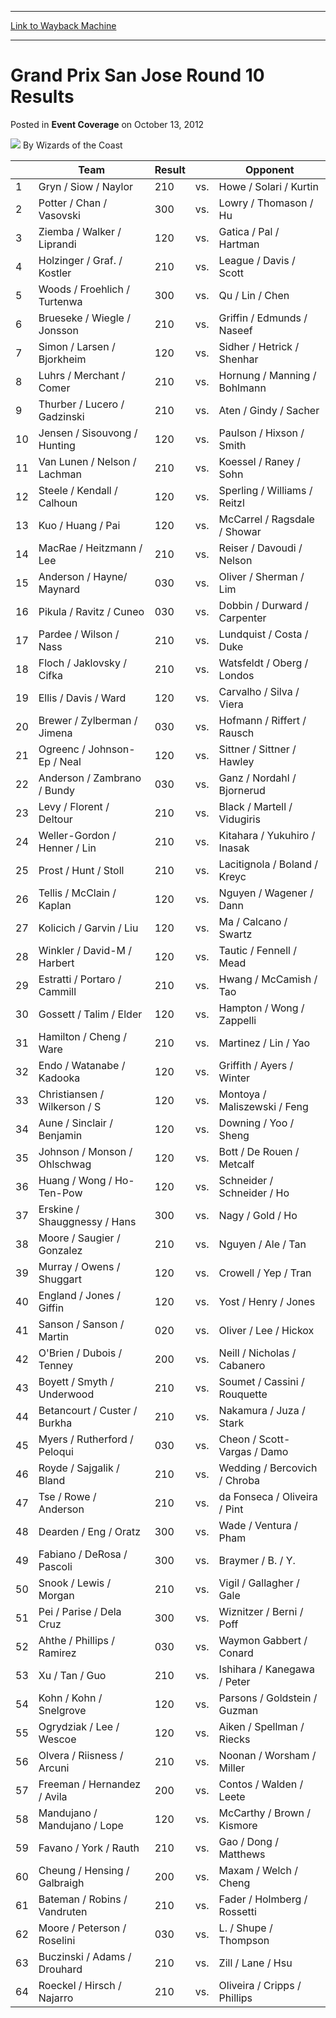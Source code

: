 
---
[Link to Wayback Machine](https://web.archive.org/web/20220625030747/https://magic.wizards.com/en/articles/archive/event-coverage/grand-prix-san-jose-round-10-results-2012-10-13)

[_metadata_:author]:- "Wizards of the Coast"
[_metadata_:description]:- "Team Result Opponent 1 Gryn / Siow / Naylor 210 vs. Howe / Solari / Kurtin 2 Potter / Chan / Vasovski 300 vs. Lowry / Thomason / Hu 3 Ziemba / Walker / Liprandi 120 vs. Gatica / Pal / Hartman 4 Holzinger / Graf. / Kostler 210 vs. League / Davis / Scott 5 Woods / Froehlich / Turtenwa 300 vs. Qu / Lin / Chen 6 Brueseke / Wiegle / Jonsson 210 vs. Griffin / Edmunds / Naseef 7"
[_metadata_:generator]:- "Drupal 7 (http://drupal.org)"
[_metadata_:node]:- "486296"
[_metadata_:publish_date]:- "2012-10-13"
[_metadata_:source]:- "div-main-content"
[_metadata_:title]:- "Grand Prix San Jose Round 10 Results"
[_metadata_:wayback_capture_timestamp]:- "2022-06-25 03:07:47"
[_metadata_:wayback_raw_url]:- "https://web.archive.org/web/20220625030747id_/https://magic.wizards.com/en/articles/archive/event-coverage/grand-prix-san-jose-round-10-results-2012-10-13"
[_metadata_:wayback_url]:- "https://magic.wizards.com/en/articles/archive/event-coverage/grand-prix-san-jose-round-10-results-2012-10-13"
---


Grand Prix San Jose Round 10 Results
====================================



 Posted in **Event Coverage**
 on October 13, 2012 






![](https://media.magic.wizards.com/styles/auth_small/public/images/person/wizards_author.jpg)
By Wizards of the Coast













|  | Team | Result |  | Opponent |
| --- | --- | --- | --- | --- |
| 1 | Gryn / Siow / Naylor | 210 | vs. | Howe / Solari / Kurtin |
| 2 | Potter / Chan / Vasovski | 300 | vs. | Lowry / Thomason / Hu |
| 3 | Ziemba / Walker / Liprandi | 120 | vs. | Gatica / Pal / Hartman |
| 4 | Holzinger / Graf. / Kostler | 210 | vs. | League / Davis / Scott |
| 5 | Woods / Froehlich / Turtenwa | 300 | vs. | Qu / Lin / Chen |
| 6 | Brueseke / Wiegle / Jonsson | 210 | vs. | Griffin / Edmunds / Naseef |
| 7 | Simon / Larsen / Bjorkheim | 120 | vs. | Sidher / Hetrick / Shenhar |
| 8 | Luhrs / Merchant / Comer | 210 | vs. | Hornung / Manning / Bohlmann |
| 9 | Thurber / Lucero / Gadzinski | 210 | vs. | Aten / Gindy / Sacher |
| 10 | Jensen / Sisouvong / Hunting | 120 | vs. | Paulson / Hixson / Smith |
| 11 | Van Lunen / Nelson / Lachman | 210 | vs. | Koessel / Raney / Sohn |
| 12 | Steele / Kendall / Calhoun | 120 | vs. | Sperling / Williams / Reitzl |
| 13 | Kuo / Huang / Pai | 120 | vs. | McCarrel / Ragsdale / Showar |
| 14 | MacRae / Heitzmann / Lee | 210 | vs. | Reiser / Davoudi / Nelson |
| 15 | Anderson / Hayne/ Maynard | 030 | vs. | Oliver / Sherman / Lim |
| 16 | Pikula / Ravitz / Cuneo | 030 | vs. | Dobbin / Durward / Carpenter |
| 17 | Pardee / Wilson / Nass | 210 | vs. | Lundquist / Costa / Duke |
| 18 | Floch / Jaklovsky / Cifka | 210 | vs. | Watsfeldt / Oberg / Londos |
| 19 | Ellis / Davis / Ward | 120 | vs. | Carvalho / Silva / Viera |
| 20 | Brewer / Zylberman / Jimena | 030 | vs. | Hofmann / Riffert / Rausch |
| 21 | Ogreenc / Johnson-Ep / Neal | 120 | vs. | Sittner / Sittner / Hawley |
| 22 | Anderson / Zambrano / Bundy | 030 | vs. | Ganz / Nordahl / Bjornerud |
| 23 | Levy / Florent / Deltour | 210 | vs. | Black / Martell / Vidugiris |
| 24 | Weller-Gordon / Henner / Lin | 210 | vs. | Kitahara / Yukuhiro / Inasak |
| 25 | Prost / Hunt / Stoll | 210 | vs. | Lacitignola / Boland / Kreyc |
| 26 | Tellis / McClain / Kaplan | 120 | vs. | Nguyen / Wagener / Dann |
| 27 | Kolicich / Garvin / Liu | 120 | vs. | Ma / Calcano / Swartz |
| 28 | Winkler / David-M / Harbert | 120 | vs. | Tautic / Fennell / Mead |
| 29 | Estratti / Portaro / Cammill | 210 | vs. | Hwang / McCamish / Tao |
| 30 | Gossett / Talim / Elder | 120 | vs. | Hampton / Wong / Zappelli |
| 31 | Hamilton / Cheng / Ware | 210 | vs. | Martinez / Lin / Yao |
| 32 | Endo / Watanabe / Kadooka | 120 | vs. | Griffith / Ayers / Winter |
| 33 | Christiansen / Wilkerson / S | 120 | vs. | Montoya / Maliszewski / Feng |
| 34 | Aune / Sinclair / Benjamin | 120 | vs. | Downing / Yoo / Sheng |
| 35 | Johnson / Monson / Ohlschwag | 120 | vs. | Bott / De Rouen / Metcalf |
| 36 | Huang / Wong / Ho-Ten-Pow | 120 | vs. | Schneider / Schneider / Ho |
| 37 | Erskine / Shauggnessy / Hans | 300 | vs. | Nagy / Gold / Ho |
| 38 | Moore / Saugier / Gonzalez | 210 | vs. | Nguyen / Ale / Tan |
| 39 | Murray / Owens / Shuggart | 120 | vs. | Crowell / Yep / Tran |
| 40 | England / Jones / Giffin | 120 | vs. | Yost / Henry / Jones |
| 41 | Sanson / Sanson / Martin | 020 | vs. | Oliver / Lee / Hickox |
| 42 | O'Brien / Dubois / Tenney | 200 | vs. | Neill / Nicholas / Cabanero |
| 43 | Boyett / Smyth / Underwood | 210 | vs. | Soumet / Cassini / Rouquette |
| 44 | Betancourt / Custer / Burkha | 210 | vs. | Nakamura / Juza / Stark |
| 45 | Myers / Rutherford / Peloqui | 030 | vs. | Cheon / Scott-Vargas / Damo |
| 46 | Royde / Sajgalik / Bland | 210 | vs. | Wedding / Bercovich / Chroba |
| 47 | Tse / Rowe / Anderson | 210 | vs. | da Fonseca / Oliveira / Pint |
| 48 | Dearden / Eng / Oratz | 300 | vs. | Wade / Ventura / Pham |
| 49 | Fabiano / DeRosa / Pascoli | 300 | vs. | Braymer / B. / Y. |
| 50 | Snook / Lewis / Morgan | 210 | vs. | Vigil / Gallagher / Gale |
| 51 | Pei / Parise / Dela Cruz | 300 | vs. | Wiznitzer / Berni / Poff |
| 52 | Ahthe / Phillips / Ramirez | 030 | vs. | Waymon Gabbert / Conard |
| 53 | Xu / Tan / Guo | 210 | vs. | Ishihara / Kanegawa / Peter |
| 54 | Kohn / Kohn / Snelgrove | 120 | vs. | Parsons / Goldstein / Guzman |
| 55 | Ogrydziak / Lee / Wescoe | 120 | vs. | Aiken / Spellman / Riecks |
| 56 | Olvera / Riisness / Arcuni | 210 | vs. | Noonan / Worsham / Miller |
| 57 | Freeman / Hernandez / Avila | 200 | vs. | Contos / Walden / Leete |
| 58 | Mandujano / Mandujano / Lope | 120 | vs. | McCarthy / Brown / Kismore |
| 59 | Favano / York / Rauth | 210 | vs. | Gao / Dong / Matthews |
| 60 | Cheung / Hensing / Galbraigh | 200 | vs. | Maxam / Welch / Cheng |
| 61 | Bateman / Robins / Vandruten | 210 | vs. | Fader / Holmberg / Rossetti |
| 62 | Moore / Peterson / Roselini | 030 | vs. | L. / Shupe / Thompson |
| 63 | Buczinski / Adams / Drouhard | 210 | vs. | Zill / Lane / Hsu |
| 64 | Roeckel / Hirsch / Najarro | 210 | vs. | Oliveira / Cripps / Phillips |








